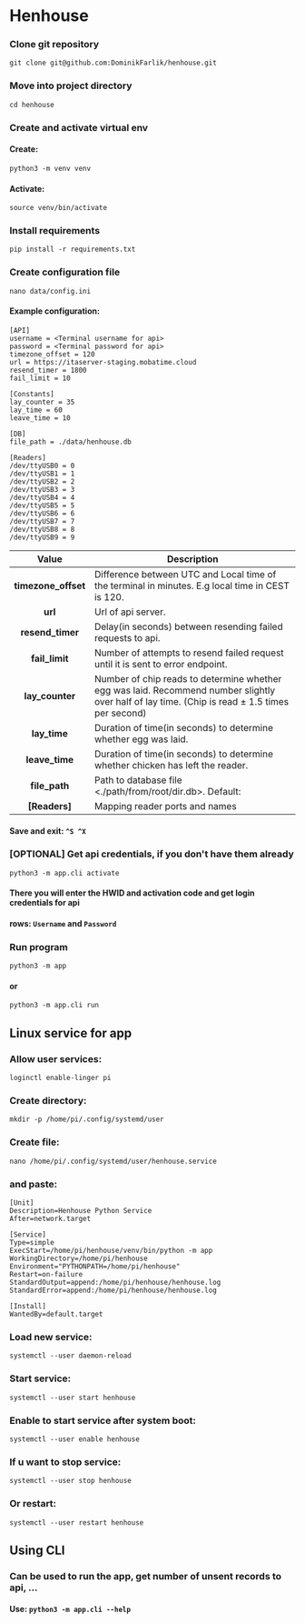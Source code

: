 # Henhouse

### Clone git repository
`git clone git@github.com:DominikFarlik/henhouse.git`
### Move into project directory
`cd henhouse`
### Create and activate virtual env
#### Create:
`python3 -m venv venv`
#### Activate:
`source venv/bin/activate`
### Install requirements
`pip install -r requirements.txt`
### Create configuration file
`nano data/config.ini`
#### Example configuration:
```
[API]
username = <Terminal username for api>
password = <Terminal password for api>
timezone_offset = 120
url = https://itaserver-staging.mobatime.cloud
resend_timer = 1800
fail_limit = 10

[Constants]
lay_counter = 35
lay_time = 60
leave_time = 10

[DB]
file_path = ./data/henhouse.db

[Readers]
/dev/ttyUSB0 = 0
/dev/ttyUSB1 = 1
/dev/ttyUSB2 = 2
/dev/ttyUSB3 = 3
/dev/ttyUSB4 = 4
/dev/ttyUSB5 = 5
/dev/ttyUSB6 = 6
/dev/ttyUSB7 = 7
/dev/ttyUSB8 = 8
/dev/ttyUSB9 = 9
```
|      **Value**      | Description                                                                                                                                    |
|:-------------------:|------------------------------------------------------------------------------------------------------------------------------------------------|
| **timezone_offset** | Difference between UTC and Local time of the terminal in minutes. E.g local time in CEST is 120.                                               |
|       **url**       | Url of api server.                                                                                                                             |
|  **resend_timer**   | Delay(in seconds) between resending failed requests to api.                                                                                    |
|   **fail_limit**    | Number of attempts to resend failed request until it is sent to error endpoint.                                                                |
|   **lay_counter**   | Number of chip reads to determine whether egg was laid. Recommend number slightly over half of lay time. (Chip is read ± 1.5 times per second) |
|    **lay_time**     | Duration of time(in seconds) to determine whether egg was laid.                                                                                |
|   **leave_time**    | Duration of time(in seconds) to determine whether chicken has left the reader.                                                                 |
|    **file_path**    | Path to database file <./path/from/root/dir.db>. Default:                                                                                      |
|    **[Readers]**    | Mapping reader ports and names                                                                                                                 |
#### Save and exit: `^S ^X`
### [OPTIONAL] Get api credentials, if you don't have them already
`python3 -m app.cli activate`
#### There you will enter the HWID and activation code and get login credentials for api
#### rows: `Username` and `Password`

### Run program
`python3 -m app`
#### or
`python3 -m app.cli run`

## Linux service for app
### Allow user services:
`loginctl enable-linger pi`
### Create directory:
`mkdir -p /home/pi/.config/systemd/user`
### Create file:
`nano /home/pi/.config/systemd/user/henhouse.service`
### and paste:
```
[Unit]
Description=Henhouse Python Service
After=network.target

[Service]
Type=simple
ExecStart=/home/pi/henhouse/venv/bin/python -m app
WorkingDirectory=/home/pi/henhouse
Environment="PYTHONPATH=/home/pi/henhouse"
Restart=on-failure
StandardOutput=append:/home/pi/henhouse/henhouse.log
StandardError=append:/home/pi/henhouse/henhouse.log

[Install]
WantedBy=default.target
```
### Load new service:
`systemctl --user daemon-reload`
### Start service:
`systemctl --user start henhouse`
### Enable to start service after system boot:
`systemctl --user enable henhouse`
### If u want to stop service:
`systemctl --user stop henhouse`
### Or restart:
`systemctl --user restart henhouse`

## Using CLI
### Can be used to run the app, get number of unsent records to api, ...
#### Use: `python3 -m app.cli --help`


